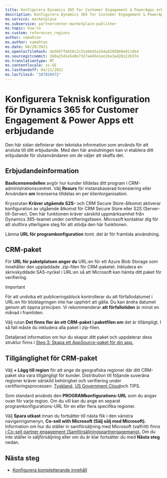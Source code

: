 ```yaml
---
title: Konfigurera Dynamics 365 for Customer Engagement & PowerApps erbjuder teknisk konfiguration på Microsoft AppSource (Azure Marketplace)
description: Konfigurera Dynamics 365 for Customer Engagement & PowerApps erbjuder teknisk konfiguration på Microsoft AppSource (Azure Marketplace).
ms.service: marketplace
ms.subservice: partnercenter-marketplace-publisher
ms.topic: how-to
ms.custom: references_regions
author: vamahtan
ms.author: vamahtan
ms.date: 04/20/2021
ms.openlocfilehash: da5b6ffd420c2c51e04d3a194ad295089e811db4
ms.sourcegitcommit: 260a2541e5e0e7327a445e1ee1be3ad20122b37e
ms.translationtype: MT
ms.contentlocale: sv-SE
ms.lasthandoff: 04/21/2021
ms.locfileid: "107820472"
---
```

# <a name="set-up-dynamics-365-for-customer-engagement--power-apps-offer-technical-configuration"></a>Konfigurera Teknisk konfiguration för Dynamics 365 for Customer Engagement & Power Apps ett erbjudande

Den här sidan definierar den tekniska information som används för att ansluta till ditt erbjudande. Med den här anslutningen kan vi etablera ditt erbjudande för slutanvändaren om de väljer att skaffa det.

## <a name="offer-information"></a>Erbjudandeinformation

**Baslicensmodellen** avgör hur kunder tilldelas ditt program i CRM-administrationscentret. Välj **Resurs** för instansbaserad licensiering eller Användare **om** licenserna tilldelas en per klientorganisation.

Kryssrutan **Kräver utgående S2S-** och CRM Secure Store-åtkomst aktiverar konfiguration av utgående åtkomst för CRM Secure Store eller S2S (Server-till-Server). Den här funktionen kräver särskild uppmärksamhet från Dynamics 365-teamet under certifieringsfasen. Microsoft kontaktar dig för att slutföra ytterligare steg för att stödja den här funktionen.

Lämna **URL för programkonfiguration** tomt. det är för framtida användning.

## <a name="crm-package"></a>CRM-paket

För **URL för paketplatsen anger du** URL:en för ett Azure Blob Storage som innehåller den uppladdade .zip-filen för CRM-paketet. Inkludera en skrivskyddade SAS-nyckel i URL:en så att Microsoft kan hämta ditt paket för verifiering.

> [!IMPORTANT]
> För att undvika ett publiceringsblock kontrollerar du att förfallodatumet i URL:en för bloblagringen inte har upphört att gälla. Du kan ändra datumet genom att öppna principen. Vi rekommenderar **att förfallotiden** är minst en månad i framtiden.

Välj rutan **Det finns fler än ett CRM-paket i paketfilen om** det är tillämpligt. I så fall måste du inkludera alla paket i zip-filen.

Detaljerad information om hur du skapar ditt paket och uppdaterar dess struktur finns i [Steg 3: Skapa ett AppSource-paket för din app.](/powerapps/developer/common-data-service/create-package-app-appsource)

## <a name="crm-package-availability"></a>Tillgänglighet för CRM-paket

Välj **+ Lägg till region** för att ange de geografiska regioner där ditt CRM-paket ska vara tillgängligt för kunder. Distribution till följande suveräna regioner kräver särskild behörighet och verifiering under certifieringsprocessen: [Tyskland,](../germany/index.yml) [US Government Cloud](../azure-government/documentation-government-welcome.md)och TIPS.

Som standard används den **PROGRAMkonfigurations-URL** som du angav ovan för varje region. Om du vill kan du ange en separat programkonfigurations-URL för en eller flera specifika regioner.

Välj **Spara utkast** innan du fortsätter till nästa flik i den vänstra navigeringsmenyn, **Co-sell with Microsoft (Sälj sälj med Microsoft).** Information om hur du ställer in samförsäljning med Microsoft (valfritt) finns [i Co-sell partner engagement (Samförsäljningspartnergagemang).](marketplace-co-sell.md) Om du inte ställer in säljförsäljning eller om du är klar fortsätter du med **Nästa steg** nedan.

## <a name="next-steps"></a>Nästa steg

- [Konfigurera kompletterande innehåll](dynamics-365-customer-engage-supplemental-content.md)
